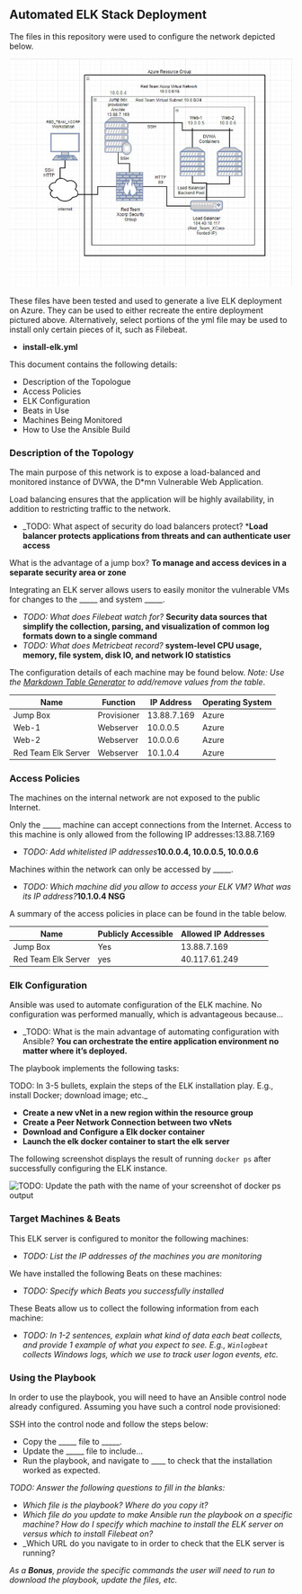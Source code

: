 ## Automated ELK Stack Deployment

The files in this repository were used to configure the network depicted below.

![TODO: Update the path with the name of your diagram](./Images/Test_Diagram.JPG)

These files have been tested and used to generate a live ELK deployment on Azure. They can be used to either recreate the entire deployment pictured above. Alternatively, select portions of the yml file may be used to install only certain pieces of it, such as Filebeat.

  * **install-elk.yml**

This document contains the following details:
- Description of the Topologue
- Access Policies
- ELK Configuration
- Beats in Use
- Machines Being Monitored
- How to Use the Ansible Build


### Description of the Topology

The main purpose of this network is to expose a load-balanced and monitored instance of DVWA, the D*mn Vulnerable Web Application.

Load balancing ensures that the application will be highly availability, in addition to restricting traffic to the network.
- _TODO: What aspect of security do load balancers protect?
***Load balancer protects applications from threats and can authenticate user access**

 What is the advantage of a jump box?  **To manage and access devices in a separate security area or zone**

Integrating an ELK server allows users to easily monitor the vulnerable VMs for changes to the _____ and system _____.
- _TODO: What does Filebeat watch for?_ **Security data sources that simplify the collection, parsing, and visualization of common log formats down to a single command**
- _TODO: What does Metricbeat record?_ **system-level CPU usage, memory, file system, disk IO, and network IO statistics**

The configuration details of each machine may be found below.
_Note: Use the [Markdown Table Generator](http://www.tablesgenerator.com/markdown_tables) to add/remove values from the table_.

| Name     | Function | IP Address | Operating System |
|----------|----------|------------|------------------|
| Jump Box |Provisioner | 13.88.7.169| Azure         |
| Web-1    |Webserver | 10.0.0.5   | Azure            |
| Web-2    |Webserver | 10.0.0.6   | Azure            |
| Red Team Elk Server | Webserver | 10.1.0.4 |Azure|

### Access Policies

The machines on the internal network are not exposed to the public Internet. 

Only the _____ machine can accept connections from the Internet. Access to this machine is only allowed from the following IP addresses:13.88.7.169
- _TODO: Add whitelisted IP addresses_**10.0.0.4, 10.0.0.5, 10.0.0.6**

Machines within the network can only be accessed by _____.
- _TODO: Which machine did you allow to access your ELK VM? What was its IP address?_**10.1.0.4  NSG**

A summary of the access policies in place can be found in the table below.

| Name     | Publicly Accessible | Allowed IP Addresses |
|----------|---------------------|----------------------|
| Jump Box | Yes                | 13.88.7.169    | 10.0.0.4
|Red Team Elk Server |yes | 40.117.61.249 |    10.1.0.4                  |


### Elk Configuration

Ansible was used to automate configuration of the ELK machine. No configuration was performed manually, which is advantageous because...
- _TODO: What is the main advantage of automating configuration with Ansible? **You can orchestrate the entire application environment no matter where it’s deployed.** 

The playbook implements the following tasks:

TODO: In 3-5 bullets, explain the steps of the ELK installation play. E.g., install Docker; download image; etc._

- **Create a new vNet in a new region within the resource group**
- **Create a Peer Network Connection between two vNets**
- **Download and Configure a Elk docker container**
- **Launch the elk docker container to start the elk server**

The following screenshot displays the result of running `docker ps` after successfully configuring the ELK instance.

![TODO: Update the path with the name of your screenshot of docker ps output](Images/docker_ps_output.png)

### Target Machines & Beats
This ELK server is configured to monitor the following machines:
- _TODO: List the IP addresses of the machines you are monitoring_

We have installed the following Beats on these machines:
- _TODO: Specify which Beats you successfully installed_

These Beats allow us to collect the following information from each machine:
- _TODO: In 1-2 sentences, explain what kind of data each beat collects, and provide 1 example of what you expect to see. E.g., `Winlogbeat` collects Windows logs, which we use to track user logon events, etc._

### Using the Playbook
In order to use the playbook, you will need to have an Ansible control node already configured. Assuming you have such a control node provisioned: 

SSH into the control node and follow the steps below:
- Copy the _____ file to _____.
- Update the _____ file to include...
- Run the playbook, and navigate to ____ to check that the installation worked as expected.

_TODO: Answer the following questions to fill in the blanks:_
- _Which file is the playbook? Where do you copy it?_
- _Which file do you update to make Ansible run the playbook on a specific machine? How do I specify which machine to install the ELK server on versus which to install Filebeat on?_
- _Which URL do you navigate to in order to check that the ELK server is running?

_As a **Bonus**, provide the specific commands the user will need to run to download the playbook, update the files, etc._
